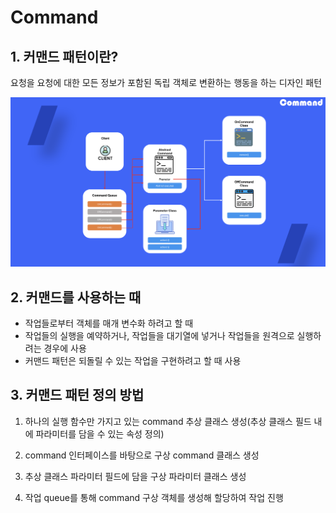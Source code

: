 # Command

## 1. 커맨드 패턴이란?

요청을 요청에 대한 모든 정보가 포함된 독립 객체로 변환하는 행동을 하는 디자인 패턴

![Untitled](command/Untitled.png)

## 2. 커맨드를 사용하는 때

- 작업들로부터 객체를 매개 변수화 하려고 할 때
- 작업들의 실행을 예약하거나, 작업들을 대기열에 넣거나 작업들을 원격으로 실행하려는 경우에 사용
- 커맨드 패턴은 되돌릴 수 있는 작업을 구현하려고 할 때 사용

## 3. 커맨드 패턴 정의 방법

1) 하나의 실행 함수만 가지고 있는 command 추상 클래스 생성(추상 클래스 필드 내에 파라미터를 담을 수 있는 속성 정의)

2) command 인터페이스를 바탕으로 구상 command 클래스 생성

3) 추상 클래스 파라미터 필드에 담을 구상 파라미터 클래스 생성

4) 작업 queue를 통해 command 구상 객체를 생성해 할당하여 작업 진행